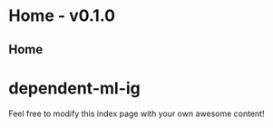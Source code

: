 # Home - v0.1.0

## Home

# dependent-ml-ig

Feel free to modify this index page with your own awesome content!

